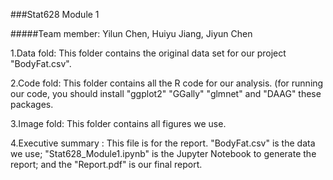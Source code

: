 ###Stat628 Module 1

#####Team member: Yilun Chen, Huiyu Jiang, Jiyun Chen

1.Data fold: This folder contains the original data set for our project "BodyFat.csv".

2.Code fold: This folder contains all the R code for our analysis. (for running our code, you should install "ggplot2" "GGally" "glmnet" and "DAAG" these packages.

3.Image fold: This folder contains all figures we use.

4.Executive summary : This file is for the report. "BodyFat.csv" is the data we use; "Stat628_Module1.ipynb" is the Jupyter Notebook to generate the report; and the "Report.pdf" is our final report.